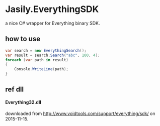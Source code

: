 Jasily.EverythingSDK
===

a nice C# wrapper for Everything binary SDK.

how to use
---

``` cs
var search = new EverythingSearch();
var result = search.Search("abc", 100, 4);
foreach (var path in result)
{
    Console.WriteLine(path);
}
```

ref dll
---

#### Everything32.dll

downloaded from http://www.voidtools.com/support/everything/sdk/ on 2015-11-15.
